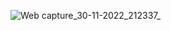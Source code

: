 ![Web capture_30-11-2022_212337_](https://user-images.githubusercontent.com/114738289/204845652-0ed33a89-9e68-49d2-abbe-4ea42ce0dbaf.jpeg)
